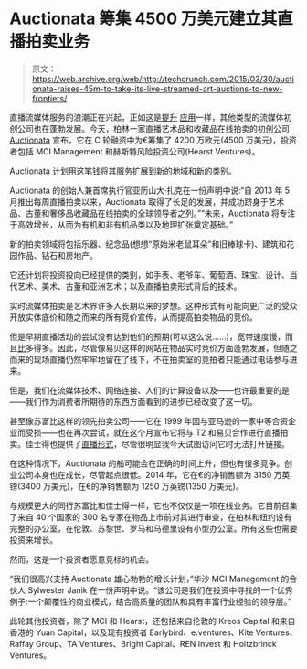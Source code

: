 # Auctionata 筹集 4500 万美元建立其直播拍卖业务 

> 原文：<https://web.archive.org/web/http://techcrunch.com/2015/03/30/auctionata-raises-45m-to-take-its-live-streamed-art-auctions-to-new-frontiers/>

直播流媒体服务的浪潮正在兴起，正如这是[提升](https://web.archive.org/web/20230131010305/https://techcrunch.com/2015/03/26/greylock-confirms-its-rumored-investment-in-meerkat/) [应用](https://web.archive.org/web/20230131010305/https://techcrunch.com/2015/03/26/abre-los-ojos/)一样，其他类型的流媒体初创公司也在蓬勃发展。今天，柏林一家直播艺术品和收藏品在线拍卖的初创公司 [Auctionata](https://web.archive.org/web/20230131010305/http://www.auctionata.com/) 宣布，它在 C 轮融资中为€筹集了 4200 万欧元(4500 万美元)，投资者包括 MCI Management 和赫斯特风险投资公司(Hearst Ventures)。

Auctionata 计划用这笔钱将其服务扩展到新的地域和新的类别。

Auctionata 的创始人兼首席执行官亚历山大·扎克在一份声明中说:“自 2013 年 5 月推出每周直播拍卖以来，Auctionata 取得了长足的发展，并成功跻身于艺术品、古董和奢侈品收藏品在线拍卖的全球领导者之列。”“未来，Auctionata 将专注于高效增长，从而为有机和非有机品类以及地理扩张奠定基础。”

新的拍卖领域将包括乐器、纪念品(想想“原始米老鼠耳朵”和旧棒球卡)、建筑和花园作品、钻石和房地产。

它还计划将投资投向已经提供的类别，如手表、老爷车、葡萄酒、珠宝、设计、当代艺术、美术、古董和亚洲艺术；以及直播拍卖形式背后的技术。

实时流媒体拍卖是艺术界许多人长期以来的梦想。这种形式有可能向更广泛的受众开放实体底价和随之而来的所有竞价宣传，从而提高拍卖物品的竞价。

但是早期直播活动的尝试没有达到他们的预期(可以这么说……)，宽带速度慢，而且[比](https://web.archive.org/web/20230131010305/http://news.cnet.com/Traditional-auction-houses-have-rough-transition-online/2100-1017_3-241163.html)多得多。因此，尽管像易贝这样的网站在物品实时竞价方面蓬勃发展，但随之而来的现场直播仍然牢牢地留在了线下，不在拍卖室的竞拍者只能通过电话参与进来。

但是，我们在流媒体技术、网络连接、人们的计算设备以及——也许最重要的是——我们作为消费者所期待的东西方面看到的进步已经改变了这一切。

甚至像苏富比这样的领先拍卖公司——它在 1999 年因与亚马逊的一家中等合资企业而受损——也在再次尝试，就在这个月宣布它将与 T2 和易贝合作进行直播拍卖。佳士得也提供了[直播形式](https://web.archive.org/web/20230131010305/https://www.christies.com/LiveBidding/?pid=eng_homepage_row2_slot1)，尽管很明显我今天试图访问它时无法打开链接。

在这种情况下，Auctionata 的船可能会在正确的时间上升，但也有很多竞争。创业公司本身也在成长，尽管起点很低。2014 年，它在€的净销售额为 3150 万英镑(3400 万美元)，在€的净销售额为 1250 万英镑(1350 万美元)。

与规模更大的同行苏富比和佳士得一样，它也不仅仅是一项在线业务。它目前召集了来自 40 个国家的 300 名专家在物品上市前对其进行审查，在柏林和纽约设有完整的办公室，在伦敦、苏黎世、罗马和马德里设有小型办公室。所有这些也需要投资来增长。

然而，这是一个投资者愿意竞标的机会。

“我们很高兴支持 Auctionata 雄心勃勃的增长计划，”华沙 MCI Management 的合伙人 Sylwester Janik 在一份声明中说。“该公司是我们在投资中寻找的一个优秀例子:一个颠覆性的商业模式，结合高质量的团队和具有丰富行业经验的领导层。”

此轮其他投资者，除了 MCI 和 Hearst，还包括来自伦敦的 Kreos Capital 和来自香港的 Yuan Capital，以及现有投资者 Earlybird、e.ventures、Kite Ventures、Raffay Group、TA Ventures、Bright Capital、REN Invest 和 Holtzbrinck Ventures。